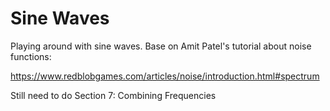 # Sine Waves

Playing around with sine waves. Base on Amit Patel's tutorial about noise 
functions:

https://www.redblobgames.com/articles/noise/introduction.html#spectrum

Still need to do Section 7: Combining Frequencies
